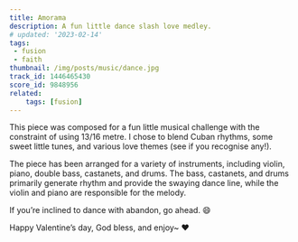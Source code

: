 ```yaml
---
title: Amorama
description: A fun little dance slash love medley.
# updated: '2023-02-14'
tags:
 - fusion
 - faith
thumbnail: /img/posts/music/dance.jpg
track_id: 1446465430
score_id: 9848956
related:
    tags: [fusion]
---
```


This piece was composed for a fun little musical challenge with the constraint of using 13/16 metre. I chose to blend Cuban rhythms, some sweet little tunes, and various love themes (see if you recognise any!). 

The piece has been arranged for a variety of instruments, including violin, piano, double bass, castanets, and drums. The bass, castanets, and drums primarily generate rhythm and provide the swaying dance line, while the violin and piano are responsible for the melody.

If you’re inclined to dance with abandon, go ahead. 😄

Happy Valentine’s day, God bless, and enjoy~ ❤️
